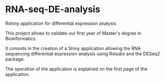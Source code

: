 # RNA-seq-DE-analysis
Rshiny application for differential expression analysis

This project allows to validate our first year of Master's degree in Bioinformatics. 

It consists in the creation of a Shiny application allowing the RNA sequencing differential expression analysis using Rstudio and the DESeq2 package.

The operation of the application is explained on the first page of the application.

